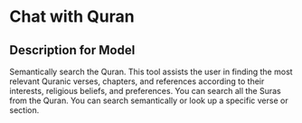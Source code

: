# Chat with Quran

## Description for Model

Semantically search the Quran. This tool assists the user in finding the most relevant Quranic verses, chapters, and references according to their interests, religious beliefs, and preferences. You can search all the Suras from the Quran. You can search semantically or look up a specific verse or section.

